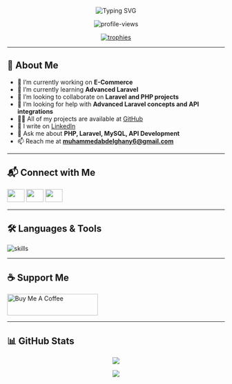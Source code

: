 <!-- Header with animated typing -->
<p align="center">
  <img src="https://readme-typing-svg.demolab.com?font=Fira+Code&weight=600&size=24&duration=2500&pause=800&color=00BFFF&center=true&vCenter=true&width=700&lines=Hi+%F0%9F%91%8B%2C+I'm+Muhammed+Abd+El-Ghany;Backend+Developer+%7C+Laravel+%7C+PHP+%7C+MySQL;Passionate+about+Clean+Code+and+APIs;Let's+build+something+great+together+%F0%9F%92%BB" alt="Typing SVG" />
</p>

<p align="center">
  <img src="https://komarev.com/ghpvc/?username=mohammed-abdelghany&label=Profile%20views&color=0e75b6&style=flat" alt="profile-views" />
</p>

<p align="center">
  <a href="https://github.com/ryo-ma/github-profile-trophy">
    <img src="https://github-profile-trophy.vercel.app/?username=mohammed-abdelghany&theme=onedark&margin-w=10" alt="trophies" />
  </a>
</p>

---

## 🚀 About Me

- 🔭 I’m currently working on **E-Commerce**
- 🌱 I’m currently learning **Advanced Laravel**
- 👯 I’m looking to collaborate on **Laravel and PHP projects**
- 🤝 I’m looking for help with **Advanced Laravel concepts and API integrations**
- 👨‍💻 All of my projects are available at [GitHub](https://github.com/Mohammed-Abdelghany)
- 📝 I write on [LinkedIn](https://www.linkedin.com/in/muhammed-abd-el-ghany-640716318/)
- 💬 Ask me about **PHP, Laravel, MySQL, API Development**
- 📫 Reach me at **muhammedabdelghany6@gmail.com**

---

## 📬 Connect with Me

<p align="left">
  <a href="https://dev.to/muahmmed_div" target="blank"><img src="https://raw.githubusercontent.com/rahuldkjain/github-profile-readme-generator/master/src/images/icons/Social/devto.svg" height="30" width="40" /></a>
  <a href="https://linkedin.com/in/muhammed-abd-el-ghany-640716318" target="blank"><img src="https://raw.githubusercontent.com/rahuldkjain/github-profile-readme-generator/master/src/images/icons/Social/linked-in-alt.svg" height="30" width="40" /></a>
  <a href="https://fb.com/mohamed.abdlghany.98" target="blank"><img src="https://raw.githubusercontent.com/rahuldkjain/github-profile-readme-generator/master/src/images/icons/Social/facebook.svg" height="30" width="40" /></a>
</p>

---

## 🛠️ Languages & Tools

<p align="left">
  <img src="https://skillicons.dev/icons?i=php,laravel,mysql,js,html,css,git,vscode" alt="skills" />
</p>

---

## ☕ Support Me

<p>
  <a href="https://www.buymeacoffee.com/Moo">
    <img src="https://cdn.buymeacoffee.com/buttons/v2/default-yellow.png" height="50" width="210" alt="Buy Me A Coffee" />
  </a>
</p>

---

## 📊 GitHub Stats

<p align="center">
  <img src="https://github-readme-stats.vercel.app/api/top-langs/?username=mohammed-abdelghany&layout=compact&theme=tokyonight" />
</p>

<p align="center">
  <img src="https://github-readme-streak-stats.herokuapp.com?user=mohammed-abdelghany&theme=tokyonight" />
</p>
